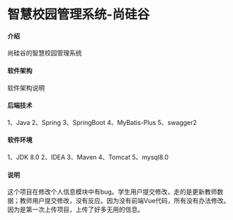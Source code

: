 # 智慧校园管理系统-尚硅谷

#### 介绍
尚硅谷的智慧校园管理系统

#### 软件架构
软件架构说明

#### 后端技术
1、Java
2、Spring
3、SpringBoot
4、MyBatis-Plus
5、swagger2

#### 软件环境
1、JDK 8.0
2、IDEA
3、Maven
4、Tomcat
5、mysql8.0

#### 说明
这个项目在修改个人信息模块中有bug。学生用户提交修改，走的是更新教师数据；教师用户提交修改，没有反应。因为没有前端Vue代码，所有没有办法修改。因为是第一次上传项目，上传了好多无用的信息。